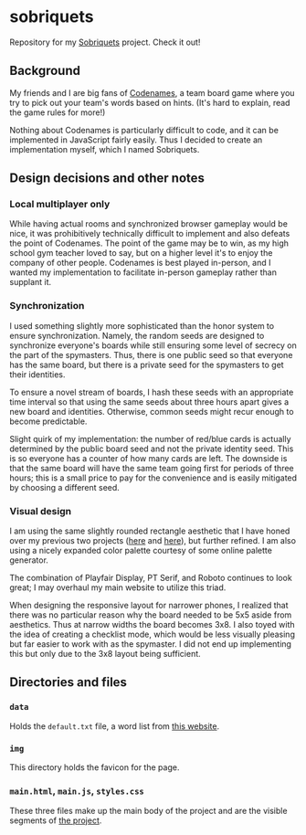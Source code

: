 # sobriquets

Repository for my [Sobriquets](https://jamescalixto.com/site/wp-content/uploads/media/sobriquets/main.html) project. Check it out!

## Background
My friends and I are big fans of [Codenames](https://boardgamegeek.com/boardgame/178900/codenames), a team board game where you try to pick out your team's words based on hints. (It's hard to explain, read the game rules for more!)

Nothing about Codenames is particularly difficult to code, and it can be implemented in JavaScript fairly easily. Thus I decided to create an implementation myself, which I named Sobriquets.

## Design decisions and other notes
### Local multiplayer only
While having actual rooms and synchronized browser gameplay would be nice, it was prohibitively technically difficult to implement and also defeats the point of Codenames. The point of the game may be to win, as my high school gym teacher loved to say, but on a higher level it's to enjoy the company of other people. Codenames is best played in-person, and I wanted my implementation to facilitate in-person gameplay rather than supplant it.

### Synchronization
I used something slightly more sophisticated than the honor system to ensure synchronization. Namely, the random seeds are designed to synchronize everyone's boards while still ensuring some level of secrecy on the part of the spymasters. Thus, there is one public seed so that everyone has the same board, but there is a private seed for the spymasters to get their identities.

To ensure a novel stream of boards, I hash these seeds with an appropriate time interval so that using the same seeds about three hours apart gives a new board and identities. Otherwise, common seeds might recur enough to become predictable.

Slight quirk of my implementation: the number of red/blue cards is actually determined by the public board seed and not the private identity seed. This is so everyone has a counter of how many cards are left. The downside is that the same board will have the same team going first for periods of three hours; this is a small price to pay for the convenience and is easily mitigated by choosing a different seed.

### Visual design
I am using the same slightly rounded rectangle aesthetic that I have honed over my previous two projects ([here](https://github.com/jamescalixto/wing-menu-optimization) and [here](https://github.com/jamescalixto/washington-post-now-headlines)), but further refined. I am also using a nicely expanded color palette courtesy of some online palette generator.

The combination of Playfair Display, PT Serif, and Roboto continues to look great; I may overhaul my main website to utilize this triad.

When designing the responsive layout for narrower phones, I realized that there was no particular reason why the board needed to be 5x5 aside from aesthetics. Thus at narrow widths the board becomes 3x8. I also toyed with the idea of creating a checklist mode, which would be less visually pleasing but far easier to work with as the spymaster. I did not end up implementing this but only due to the 3x8 layout being sufficient.

## Directories and files
### `data`
Holds the `default.txt` file, a word list from [this website](https://www.horsepaste.com/). 

### `img`
This directory holds the favicon for the page.

### `main.html`, `main.js`, `styles.css`
These three files make up the main body of the project and are the visible segments of [the project](https://jamescalixto.com/site/wp-content/uploads/media/sobriquets/main.html).